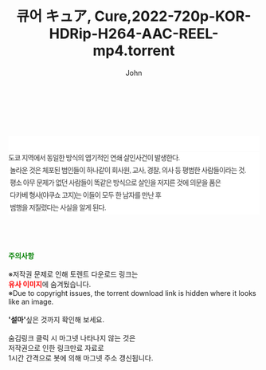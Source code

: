 ﻿---
layout: post
title:  "큐어 キュア, Cure,2022-720p-KOR-HDRip-H264-AAC-REEL-mp4.torrent"
author: John
categories: [ 영화 ]
tags: [  ]
image:  
description: "큐어 キュア, Cure,2022-720p-KOR-HDRip-H264-AAC-REEL-mp4 torrent 정보 공유"
toc: true
toc_sticky: true
---

<br>
<div class="view-img">
<a class="view_image" href="https://torrentmobile60.com/bbs/view_image.php?fn=%2Fdata%2Ffile%2Fmovie%2F1742003963_MRJYNa1y_b7ee2a2fa20d4f777650b24e4fa3b5c544772c06.jpg" target="_blank"><img alt="" class="img-tag" content="https://torrentmobile60.com/data/file/movie/1742003963_MRJYNa1y_b7ee2a2fa20d4f777650b24e4fa3b5c544772c06.jpg" itemprop="image" src="https://torrentmobile60.com/data/file/movie/1742003963_MRJYNa1y_b7ee2a2fa20d4f777650b24e4fa3b5c544772c06.jpg"/></a><a class="view_image" href="https://torrentmobile60.com/bbs/view_image.php?fn=%2Fdata%2Ffile%2Fmovie%2F1742003963_zdAI6Nub_91965fbfe996c095397ee66080490e3774079640.jpg" target="_blank"><img alt="" class="img-tag" content="https://torrentmobile60.com/data/file/movie/1742003963_zdAI6Nub_91965fbfe996c095397ee66080490e3774079640.jpg" itemprop="image" src="https://torrentmobile60.com/data/file/movie/1742003963_zdAI6Nub_91965fbfe996c095397ee66080490e3774079640.jpg"/></a></div><div class="view-content" itemprop="description">
<p><br/></p><div class="title_area" style="margin:0px 0px 9px;padding:0px;list-style:none;font-size:12px;font-family:'나눔고딕', NanumGothic, '돋움', Dotum, Helvetica, 'AppleSDGothicNeo-Medium', AppleGothic, sans-serif;height:30px;float:none;background-color:rgb(255,255,255);"><h4 class="h_story" style="margin:5px 10px 0px 0px;padding:0px;list-style:none;font-size:12px;font-family:'돋움', sans-serif;height:18px;width:49px;background:url(&quot;https://ssl.pstatic.net/static/movie/2020/10/h_tx_sp5.png&quot;) no-repeat 0px -17px;float:left;"><strong class="blind" style="margin:0px;padding:0px;list-style:none;font-size:0px;font-family:inherit;color:inherit;width:1px;height:1px;line-height:0;">줄거리</strong></h4></div><p class="con_tx" style="margin-top:-7px;margin-bottom:-6px;list-style:none;font-size:14px;font-family:'나눔고딕', NanumGothic, '돋움', Dotum, Helvetica, 'AppleSDGothicNeo-Medium', AppleGothic, sans-serif;color:rgb(51,51,51);background-image:url(&quot;https://ssl.pstatic.net/static/movie/2014/01/blank.gif&quot;);letter-spacing:-1px;line-height:25px;background-color:rgb(255,255,255);">도쿄 지역에서 동일한 방식의 엽기적인 연쇄 살인사건이 발생한다.<br style="list-style:none;font-size:12px;font-family:'돋움', sans-serif;color:rgb(0,0,0);"/> 놀라운 것은 체포된 범인들이 하나같이 회사원, 교사, 경찰, 의사 등 평범한 사람들이라는 것.<br style="list-style:none;font-size:12px;font-family:'돋움', sans-serif;color:rgb(0,0,0);"/> 평소 아무 문제가 없던 사람들이 똑같은 방식으로 살인을 저지른 것에 의문을 품은<br style="list-style:none;font-size:12px;font-family:'돋움', sans-serif;color:rgb(0,0,0);"/> 다카베 형사(야쿠쇼 고지)는 이들이 모두 한 남자를 만난 후<br style="list-style:none;font-size:12px;font-family:'돋움', sans-serif;color:rgb(0,0,0);"/> 범행을 저질렀다는 사실을 알게 된다.</p> </div>
    
<br><br><br>
<p data-ke-size="size16"><b><span style="color: green;">주의사항</span></b><br /><br />※저작권 문제로 인해 토렌트 다운로드 링크는<br /><b><span style="color: red;">유사 이미지</span></b>에 숨겨뒀습니다.<br />※Due to copyright issues, the torrent download link is hidden where it looks like an image.<br /><br /><b>'설마'</b>싶은 것까지 확인해 보세요.<br /><br />숨김링크 클릭 시 마그넷 나타나지 않는 것은<br />저작권으로 인한 링크만료 자료로<br />1시간 간격으로 봇에 의해 마그넷 주소 갱신됩니다.</p>

